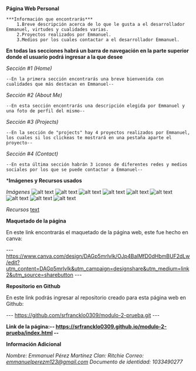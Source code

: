 **Página Web Personal**

    ***Información que encontrarás***
        1.Breve descripción acerca de lo que le gusta a el desarrollador Emmanuel, virtudes y cualidades varias.
        2.Proyectos realizados por Emmanuel.
        3.Medios por los cuales contactar a el desarrollador Emmanuel.

**En todas las secciones habrá un barra de navegación en la parte superior donde el usuario podrá ingresar a la que desee**

*Sección #1 (Home)*

    --En la primera sección encontrarás una breve bienvenida con cualidades que más destacan en Emmanuel--

*Sección #2 (About Me)*

    --En esta sección encontrarás una descripción elegida por Emmanuel y una foto de perfil del mismo--

*Sección #3 (Projects)*

    --En la sección de "projects" hay 4 proyectos realizados por Emmanuel, los cuales si los clickeas te mostrará en una pestaña aparte el proyecto--

*Sección #4 (Contact)*

    --En esta última sección habrán 3 iconos de diferentes redes y medios sociales por los que se puede contactar a Emmanuel--


***Imágenes y Recursos usados**

*Imágenes*
    ![alt text](./imagenes-fuentes/github.png)
    ![alt text](./imagenes-fuentes/correo-electronico.png)
    ![alt text](./imagenes-fuentes/logotipo-de-instagram.png)
    ![alt text](./imagenes-fuentes/fondo_about_me.jpg)
    ![alt text](./imagenes-fuentes/pic_profile.jpg)
    ![alt text](./imagenes-fuentes/Hoja_de_vida.png)
    ![alt text](./imagenes-fuentes/html_semantico.png)
    ![alt text](./imagenes-fuentes/Restaurant_menu.png)
    ![alt text](./imagenes-fuentes/festival.png)

*Recursos*
    [text](./imagenes-fuentes/hua-13.ttf)



**Maquetado de la página**

En este link encontrarás el maquetado de la página web, este fue hecho en canva:

---   https://www.canva.com/design/DAGp5mrlvlk/OJp4BalMfD0dHbmBUF2dLw/edit?utm_content=DAGp5mrlvlk&utm_campaign=designshare&utm_medium=link2&utm_source=sharebutton  ---

**Repositorio en Github**

En este link podrás ingresar al repositorio creado para esta página web en Github:

---   https://github.com/srfrancklo0309/modulo-2-prueba.git  ---

**Link de la página:-- https://srfrancklo0309.github.io/modulo-2-prueba/index.html --**

**Información Adicional**

*Nombre: Emmanuel Pérez Martínez*
*Clan: Ritchie*
*Correo: emmanuelperezm123@gmail.com*
*Documento de identidad: 1033490277*

